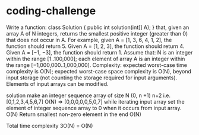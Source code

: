 # coding-challenge

Write a function:
class Solution { public int solution(int[] A); }
that, given an array A of N integers, returns the smallest positive integer (greater than 0) that does not occur in A.
For example, given A = [1, 3, 6, 4, 1, 2], the function should return 5.
Given A = [1, 2, 3], the function should return 4.
Given A = [−1, −3], the function should return 1.
Assume that:
N is an integer within the range [1..100,000];
each element of array A is an integer within the range [−1,000,000..1,000,000].
Complexity:
expected worst-case time complexity is O(N);
expected worst-case space complexity is O(N), beyond input storage (not counting the storage required for input arguments).
Elements of input arrays can be modified.

solution
make an integer sequence array of size N (0, n +1)  n+2
i.e. [0,1,2,3,4,5,6,7]  O(N)
=>  [0,0,0,0,0,5,0,7] 
while iterating input array set the element of integer sequence array to 0 when it occurs from input array. O(N)
Return smallest non-zero element in the end O(N)

Total time complexity
3O(N)
= O(N)
